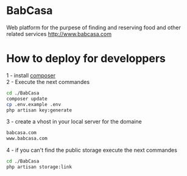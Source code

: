 # BabCasa
Web platform for the purpese of finding and reserving food and other related services
<a href="http://www.babcasa.com">http://www.babcasa.com</a> 

# How to deploy for developpers 

1 - install <a href="https://getcomposer.org/">composer</a> <br>
2 - Execute the next commandes 

```sh
cd ./BabCasa
composer update
cp .env.example .env
php artisan key:generate
```

3 - create a vhost in your local server for the domaine 

```sh
babcasa.com
www.babcasa.com
```

4 - if you can't find the public storage execute the next commandes

```sh
cd ./BabCasa
php artisan storage:link
```
